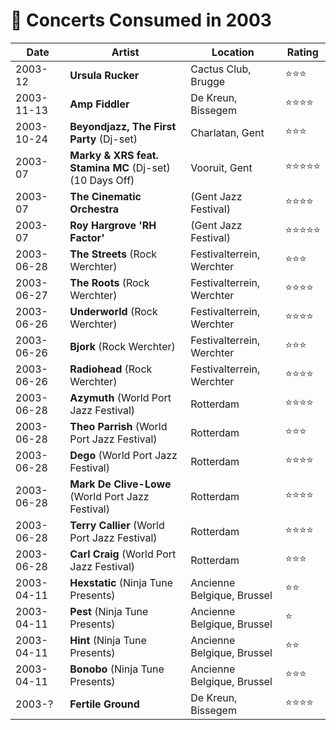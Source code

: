 # 🎤 Concerts Consumed in 2003

| Date | Artist | Location | Rating |
| --- | --- | --- | --- |
| 2003-12 | **Ursula Rucker** | Cactus Club, Brugge | ️️⭐️️⭐️⭐️ |
| 2003-11-13 | **Amp Fiddler** | De Kreun, Bissegem | ️️⭐️️⭐️⭐️⭐️ |
| 2003-10-24 | **Beyondjazz, The First Party** (Dj-set) | Charlatan, Gent | ️️⭐️️⭐️⭐️ |
| 2003-07 | **Marky & XRS feat. Stamina MC** (Dj-set) (10 Days Off) | Vooruit, Gent | ️️⭐️️⭐️⭐️⭐️⭐️ |
| 2003-07 | **The Cinematic Orchestra** | (Gent Jazz Festival) | ️️⭐️️⭐️⭐️⭐️ |
| 2003-07 | **Roy Hargrove 'RH Factor'** | (Gent Jazz Festival) | ️️⭐️️⭐️⭐️⭐️⭐️ |
| 2003-06-28 | **The Streets** (Rock Werchter) | Festivalterrein, Werchter | ️️⭐️⭐️⭐️️ |
| 2003-06-27 | **The Roots** (Rock Werchter) | Festivalterrein, Werchter | ️️⭐️⭐️⭐️⭐️️ |
| 2003-06-26 | **Underworld** (Rock Werchter) | Festivalterrein, Werchter | ️️⭐️️⭐️⭐️⭐️ |
| 2003-06-26 | **Bjork** (Rock Werchter) | Festivalterrein, Werchter | ️️⭐️️⭐️⭐️ |
| 2003-06-26 | **Radiohead** (Rock Werchter) | Festivalterrein, Werchter | ️️⭐️️⭐️⭐️⭐️ |
| 2003-06-28 | **Azymuth** (World Port Jazz Festival) | Rotterdam | ️️⭐️️⭐️⭐️⭐️ |
| 2003-06-28 | **Theo Parrish** (World Port Jazz Festival) | Rotterdam | ️️⭐️️⭐️⭐️ |
| 2003-06-28 | **Dego** (World Port Jazz Festival) | Rotterdam | ️️⭐️️⭐️⭐️⭐️ |
| 2003-06-28 | **Mark De Clive-Lowe** (World Port Jazz Festival) | Rotterdam | ️️⭐️️⭐️⭐️⭐️ |
| 2003-06-28 | **Terry Callier** (World Port Jazz Festival) | Rotterdam | ️️⭐️️⭐️⭐️⭐️ |
| 2003-06-28 | **Carl Craig** (World Port Jazz Festival) | Rotterdam | ️️⭐️️⭐️⭐️ |
| 2003-04-11 | **Hexstatic** (Ninja Tune Presents) | Ancienne Belgique, Brussel | ️️⭐️️⭐️ |
| 2003-04-11 | **Pest** (Ninja Tune Presents) | Ancienne Belgique, Brussel | ️️⭐️️ |
| 2003-04-11 | **Hint** (Ninja Tune Presents) | Ancienne Belgique, Brussel | ️️⭐️️⭐️ |
| 2003-04-11 | **Bonobo** (Ninja Tune Presents) | Ancienne Belgique, Brussel | ️️⭐️️⭐⭐️️ |
| 2003-? | **Fertile Ground** | De Kreun, Bissegem | ️️⭐️⭐️⭐️⭐️ |
